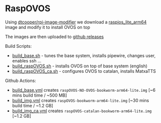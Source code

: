 # RaspOVOS

Using [dtcooper/rpi-image-modifier](https://github.com/dtcooper/rpi-image-modifier) we download a [raspios_lite_arm64](https://downloads.raspberrypi.com/raspios_lite_arm64/images) image and modify it to install OVOS on top

The images are then uploaded to [github releases](https://github.com/TigreGotico/raspOVOS/releases)

Build Scripts:
- [build_base.sh](build_base.sh) - tunes the base system, installs pipewire, changes user, enables ssh ...
- [build_raspOVOS.sh](build_raspOVOS.sh) - installs OVOS on top of base system (english)
- [build_raspOVOS_ca.sh](build_raspOVOS_ca.sh) - configures OVOS to catalan, installs MatxaTTS

Github Actions:
- [build_base.yml](.github%2Fworkflows%2Fbuild_base.yml) creates `raspOVOS-NO-OVOS-bookworm-arm64-lite.img` [~6 mins build time / ~500 MB]
- [build_img.yml](.github%2Fworkflows%2Fbuild_img.yml) creates `raspOVOS-bookworm-arm64-lite.img` [~30 mins build time / ~1.2 GB]
- [build_img_ca.yml](.github%2Fworkflows%2Fbuild_img_ca.yml) creates `raspOVOS-catalan-bookworm-arm64-lite.img` [~1.2 GB]